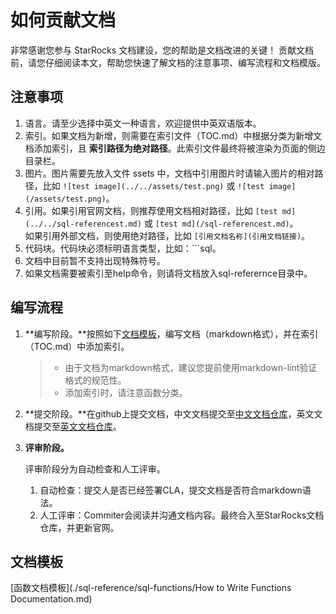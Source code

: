 # 如何贡献文档

非常感谢您参与 StarRocks 文档建设，您的帮助是文档改进的关键！
贡献文档前，请您仔细阅读本文，帮助您快速了解文档的注意事项、编写流程和文档模版。

## 注意事项

1. 语言。请至少选择中英文一种语言，欢迎提供中英双语版本。
2. 索引。如果文档为新增，则需要在索引文件（TOC.md）中根据分类为新增文档添加索引，且 **索引路径为绝对路径**。此索引文件最终将被渲染为页面的侧边目录栏。
3. 图片。图片需要先放入文件 ssets 中，文档中引用图片时请输入图片的相对路径，比如 `![test image](../../assets/test.png)` 或 `![test image](/assets/test.png)`。
4. 引用。如果引用官网文档，则推荐使用文档相对路径，比如 `[test md](../../sql-referencest.md)` 或 `[test md](/sql-referencest.md)`。<br> 如果引用外部文档，则使用绝对路径，比如 `[引用文档名称](引用文档链接)`。
5. 代码块。代码块必须标明语言类型，比如：```sql。
6. 文档中目前暂不支持出现特殊符号。
7. 如果文档需要被索引至help命令，则请将文档放入sql-referernce目录中。

## 编写流程

1. **编写阶段。**按照如下[文档模板](/README.md/##文档模板)，编写文档（markdown格式），并在索引（TOC.md）中添加索引。

    > - 由于文档为markdown格式，建议您提前使用markdown-lint验证格式的规范性。
    > - 添加索引时，请注意函数分类。

2. **提交阶段。**在github上提交文档，中文文档提交至[中文文档仓库](https://github.com/StarRocks/docs.zh-cn)，英文文档提交至[英文文档仓库](https://github.com/StarRocks/docs)。

3. **评审阶段。**

   评审阶段分为自动检查和人工评审。

   1. 自动检查：提交人是否已经签署CLA，提交文档是否符合markdown语法。
   2. 人工评审：Commiter会阅读并沟通文档内容。最终合入至StarRocks文档仓库，并更新官网。

## 文档模板

[函数文档模板](./sql-reference/sql-functions/How to Write Functions Documentation.md)
